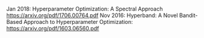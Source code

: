 Jan 2018: Hyperparameter Optimization: A Spectral Approach https://arxiv.org/pdf/1706.00764.pdf
Nov 2016: Hyperband: A Novel Bandit-Based Approach to Hyperparameter Optimization: https://arxiv.org/pdf/1603.06560.pdf
